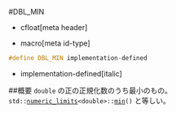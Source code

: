 #DBL_MIN
* cfloat[meta header]

* macro[meta id-type]
```cpp
#define DBL_MIN implementation-defined
```
* implementation-defined[italic]

##概要
`double` の正の正規化数のうち最小のもの。
`std::`[`numeric_limits`](/reference/limits/numeric_limits.md)`<double>::`[`min`](/reference/limits/numeric_limits/min.md)`()` と等しい。

